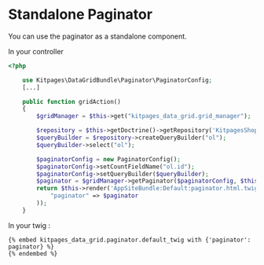 Standalone Paginator
====================

You can use the paginator as a standalone component.

In your controller

```php
<?php

    use Kitpages\DataGridBundle\Paginator\PaginatorConfig;
    [...]

    public function gridAction()
    {
        $gridManager = $this->get("kitpages_data_grid.grid_manager");

        $repository = $this->getDoctrine()->getRepository('KitpagesShopBundle:OrderLine');
        $queryBuilder = $repository->createQueryBuilder("ol");
        $queryBuilder->select("ol");

        $paginatorConfig = new PaginatorConfig();
        $paginatorConfig->setCountFieldName("ol.id");
        $paginatorConfig->setQueryBuilder($queryBuilder);
        $paginator = $gridManager->getPaginator($paginatorConfig, $this->getRequest());
        return $this->render('AppSiteBundle:Default:paginator.html.twig', array(
            "paginator" => $paginator
        ));
    }
```

In your twig :

    {% embed kitpages_data_grid.paginator.default_twig with {'paginator': paginator} %}
    {% endembed %}

